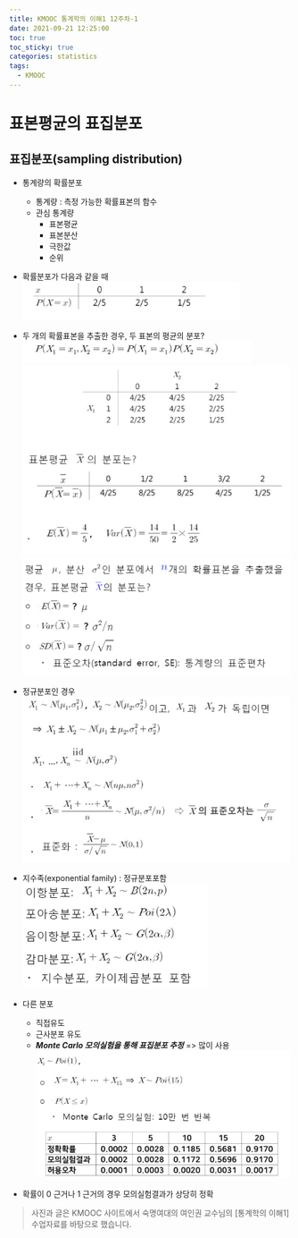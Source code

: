 ```yaml
---
title: KMOOC 통계학의 이해1 12주차-1
date: 2021-09-21 12:25:00
toc: true
toc_sticky: true
categories: statistics
tags:
  - KMOOC
---
```


# 표본평균의 표집분포

## 표집분포(sampling distribution)
- 통계량의 확률분포
  - 통계량 : 측정 가능한 확률표본의 함수
  - 관심 통계량
    - 표본평균
    - 표본분산
    - 극한값
    - 순위

- 확률분포가 다음과 같을 때  
![](/assets/images/statistics/sampling2.PNG) 
- 두 개의 확률표본을 추출한 경우, 두 표본의 평균의 분포?   
![](/assets/images/statistics/sampling.PNG)  
![](/assets/images/statistics/sampling3.PNG)    
![](/assets/images/statistics/sampling4.PNG)    

- 정규분포인 경우   
![](/assets/images/statistics/sampling5.PNG)    

- 지수족(exponential family) : 정규분포포함    
![](/assets/images/statistics/sampling6.PNG)   
- 다른 분포
  - 직접유도
  - 근사분포 유도
  - ***Monte Carlo 모의실험을 통해 표집분포 추정*** => 많이 사용   
![](/assets/images/statistics/sampling7.PNG) 
- 확률이 0 근거나 1 근거의 경우 모의실험결과가 상당히 정확


> 사진과 글은 KMOOC 사이트에서 숙명여대의 여인권 교수님의 [통계학의 이해1] 수업자료를 바탕으로 했습니다.  